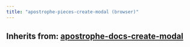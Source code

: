 ```yaml
---
title: "apostrophe-pieces-create-modal (browser)"
---
```

## Inherits from: [apostrophe-docs-create-modal](../apostrophe-docs/browser-apostrophe-docs-create-modal.html)

